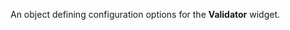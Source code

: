 <!--**
/*-------------------------------------------
    Auto-generated file. Do not modify.
-------------------------------------------

**-->

<!--shortDescription-->
An object defining configuration options for the **Validator** widget.
<!--/shortDescription-->

<!--fullDescription-->

<!--/fullDescription-->